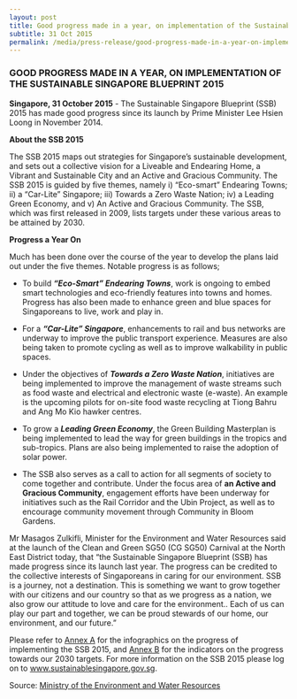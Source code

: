 ```yaml
---
layout: post
title: Good progress made in a year, on implementation of the Sustainable Singapore Blueprint 2015
subtitle: 31 Oct 2015
permalink: /media/press-release/good-progress-made-in-a-year-on-implementation-of-the-sustainable-singapore-blueprint-2015
---
```


### GOOD PROGRESS MADE IN A YEAR, ON IMPLEMENTATION OF THE SUSTAINABLE SINGAPORE BLUEPRINT 2015

**Singapore, 31 October 2015** - The Sustainable Singapore Blueprint (SSB) 2015 has made good progress since its launch by Prime Minister Lee Hsien Loong in November 2014.

**About the SSB 2015**

The SSB 2015 maps out strategies for Singapore’s sustainable development, and sets out a collective vision for a Liveable and Endearing Home, a Vibrant and Sustainable City and an Active and Gracious Community. The SSB 2015 is guided by five themes, namely i) “Eco-smart” Endearing Towns; ii) a “Car-Lite” Singapore; iii) Towards a Zero Waste Nation; iv) a Leading Green Economy, and v) An Active and Gracious Community. The SSB, which was first released in 2009, lists targets under these various areas to be attained by 2030.

**Progress a Year On**

Much has been done over the course of the year to develop the plans laid out under the five themes. Notable progress is as follows;

* To build ***“Eco-Smart” Endearing Towns***, work is ongoing to embed smart technologies and eco-friendly features into towns and homes. Progress has also been made to enhance green and blue spaces for Singaporeans to live, work and play in.

* For a ***“Car-Lite” Singapore***, enhancements to rail and bus networks are underway to improve the public transport experience. Measures are also being taken to promote cycling as well as to improve walkability in public spaces.

* Under the objectives of ***Towards a Zero Waste Nation***, initiatives are being implemented to improve the management of waste streams such as food waste and electrical and electronic waste (e-waste). An example is the upcoming pilots for on-site food waste recycling at Tiong Bahru and Ang Mo Kio hawker centres.

* To grow a ***Leading Green Economy***, the Green Building Masterplan is being implemented to lead the way for green buildings in the tropics and sub-tropics. Plans are also being implemented to raise the adoption of solar power.

* The SSB also serves as a call to action for all segments of society to come together and contribute. Under the focus area of **an Active and Gracious Community**, engagement efforts have been underway for initiatives such as the Rail Corridor and the Ubin Project, as well as to encourage community movement through Community in Bloom Gardens.

Mr Masagos Zulkifli, Minister for the Environment and Water Resources said at the launch of the Clean and Green SG50 (CG SG50) Carnival at the North East District today, that “the Sustainable Singapore Blueprint (SSB) has made progress since its launch last year. The progress can be credited to the collective interests of Singaporeans in caring for our environment. SSB is a journey, not a destination. This is something we want to grow together with our citizens and our country so that as we progress as a nation, we also grow our attitude to love and care for the environment.. Each of us can play our part and together, we can be proud stewards of our home, our environment, and our future.”

Please refer to [<a href="/files/default-source/news-documents/ssb-press-release---annex-a-(low-res).pdf" target="_blank">Annex A</a>](/files/default-source/news-documents/ssb-press-release---annex-a-(low-res).pdf) for the infographics on the progress of implementing the SSB 2015, and [<a href="/files/default-source/news-documents/ssb-press-release---annex-b.pdf" target="_blank">Annex B</a>](/files/default-source/news-documents/ssb-press-release---annex-b.pdf) for the indicators on the progress towards our 2030 targets. For more information on the SSB 2015 please log on to [<a href="https://www.mewr.gov.sg/ssb" target="_blank">www.sustainablesingapore.gov.sg</a>](https://www.mewr.gov.sg/ssb).

Source: [<a href="http://www.mewr.gov.sg/news/good-progress-made-in-a-year--on-implementation-of-the-sustainable-singapore-blueprint-2015" target="_blank">Ministry of the Environment and Water Resources</a>](http://www.mewr.gov.sg/news/good-progress-made-in-a-year--on-implementation-of-the-sustainable-singapore-blueprint-2015)